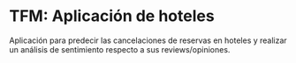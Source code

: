 # TFM: Aplicación de hoteles
Aplicación para predecir las cancelaciones de reservas en hoteles y realizar un análisis de sentimiento respecto a sus reviews/opiniones.

